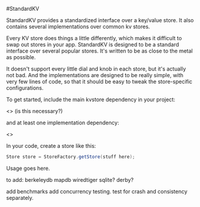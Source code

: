 #StandardKV

StandardKV provides a standardized interface over a key/value store. It also contains several implementations over common kv stores.

Every KV store does things a little differently, which makes it difficult to swap out stores in your app. StandardKV
is designed to be a standard interface over several popular stores. It's written to be as close to the metal
as possible.

It doesn't support every little dial and knob in each store, but it's actually not bad. And the implementations
are designed to be really simple, with very few lines of code, so that it should be easy to tweak the store-specific
configurations.

To get started, include the main kvstore dependency in your project:

<> (is this necessary?)

and at least one implementation dependency:

<>

In your code, create a store like this:


```Java
Store store = StoreFactory.getStore(stuff here);
```

Usage goes here.


to add:
berkeleydb
mapdb
wiredtiger
sqlite?
derby?

add benchmarks
add concurrency testing. test for crash and consistency separately.


